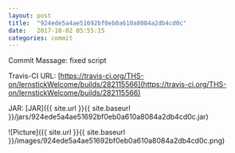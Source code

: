 ```yaml
---
layout: post
title:  "924ede5a4ae51692bf0eb0a610a8084a2db4cd0c"
date:   2017-10-02 05:55:15
categories: commit
---
```


Commit Massage: fixed script  

Travis-CI URL: [https://travis-ci.org/THS-on/lernstickWelcome/builds/282115566](https://travis-ci.org/THS-on/lernstickWelcome/builds/282115566)

JAR: [JAR]({{ site.url }}{{ site.baseurl }}/jars/924ede5a4ae51692bf0eb0a610a8084a2db4cd0c.jar)

![Picture]({{ site.url }}{{ site.baseurl }}/images/924ede5a4ae51692bf0eb0a610a8084a2db4cd0c.png)


